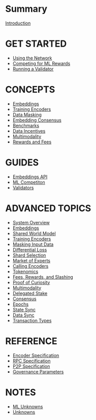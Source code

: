 # Summary

[Introduction](./README.md)

# GET STARTED

- [Using the Network]()
- [Competing for ML Rewards]()
- [Running a Validator]()

# CONCEPTS

- [Embeddings](./concepts/embeddings.md)
- [Training Encoders](./concepts/training_encoders.md)
- [Data Masking](./concepts/data_masking.md)
- [Embedding Consensus](./concepts/embedding_consensus.md)
- [Benchmarks](./concepts/benchmarks.md)
- [Data Incentives](./concepts/data_incentives.md)
- [Multimodality](./concepts/multimodality.md)
- [Rewards and Fees](./concepts/rewards_and_fees.md)

# GUIDES

- [Embeddings API]()
- [ML Competiton]()
- [Validators]()

# ADVANCED TOPICS

- [System Overview](./advanced_topics/system_overview.md)
- [Embeddings](./advanced_topics/embeddings.md)
- [Shared World Model](./advanced_topics/shared_world_model.md)
- [Training Encoders](./advanced_topics/training_encoders.md)
- [Masking Input Data](./advanced_topics/masking_input_data.md)
- [Differential Loss](./advanced_topics/differential_loss.md)
- [Shard Selection](./advanced_topics/shards.md)
- [Market of Experts](./advanced_topics/market_of_experts.md)
- [Calling Encoders](./advanced_topics/calling_encoders.md)
- [Tokenomics](./advanced_topics/tokenomics.md)
- [Fees, Rewards, and Slashing](./advanced_topics/fees_rewards_and_slashing.md)
- [Proof of Curiosity](./advanced_topics/proof_of_curiosity.md)
- [Multimodality](./advanced_topics/multimodality.md)
- [Delegated Stake](./advanced_topics/delegated_stake.md)
- [Consensus](./advanced_topics/consensus.md)
- [Epochs](./advanced_topics/epochs.md)
- [State Sync](./advanced_topics/state_sync.md)
- [Data Sync](./advanced_topics/data_sync.md)
- [Transaction Types](./advanced_topics/transaction_types.md)


# REFERENCE

- [Encoder Specification]()
- [RPC Specification]()
- [P2P Specification]()
- [Governance Parameters](./reference/parameters.md)

# NOTES

- [ML Unknowns](./notes/ml_unknowns.md)
- [Unknowns](./notes/unknowns.md)